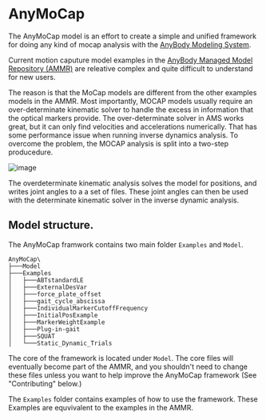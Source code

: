 # AnyMoCap

The AnyMoCap model is an effort to create a simple and unified framework for 
doing any kind of mocap analysis with the [AnyBody Modeling System](http://anybodytech.com). 


Current motion caputure model examples in the [AnyBody Managed Model Repository (AMMR)](http://anybodytech.com/software/ammr)
are releative complex and quite difficult to understand for new users. 

The reason is that the MoCap models are different from the other examples models in the AMMR. Most importantly, MOCAP models
usually require an over-determinate kinematic solver to handle the excess in information that the optical markers provide. 
The over-determinate solver in AMS works great, but it can only find velocities and accelerations numerically. 
That has some performance issue when running inverse dynamics analysis. To overcome the problem, the MOCAP analysis is split into a
two-step producedure. 

![image](https://cloud.githubusercontent.com/assets/1038978/24096596/92051708-0d62-11e7-9cdd-360fc4b28339.png)

The overdeterminate kinematic analysis solves the model for positions, and writes joint angles to a a set of files. 
These joint angles can then be used with the determinate kinematic solver in the inverse dynamic analysis. 

## Model structure.

The AnyMoCap framwork contains two main folder `Examples` and `Model`. 

```
AnyMoCap\
├───Model
├───Examples
│   ├───ABTstandardLE
│   ├───ExternalDesVar
│   ├───force_plate_offset
│   ├───gait_cycle_abscissa
│   ├───IndividualMarkerCutoffFrequency
│   ├───InitialPosExample
│   ├───MarkerWeightExample
│   ├───Plug-in-gait
│   ├───SQUAT
│   └───Static_Dynamic_Trials
```

The core of the framework is located under `Model`. The core files will eventually
become part of the AMMR, and you shouldn't need to change these files unless you want to help improve the AnyMoCap framework (See "Contributing" below.)

The `Examples` folder contains examples of how to use the framework. These Examples are equvivalent to the examples in the AMMR. 




